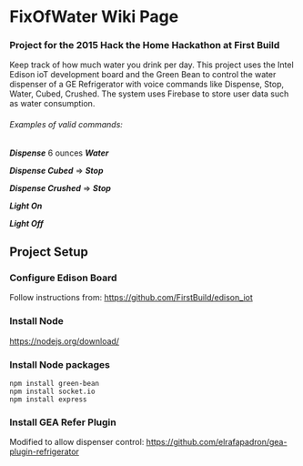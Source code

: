 # FixOfWater Wiki Page
### Project for the 2015 Hack the Home Hackathon at First Build

Keep track of how much water you drink per day. This project uses the Intel Edison ioT
development board and the Green Bean to control the water dispenser of a GE Refrigerator
with voice commands like Dispense, Stop, Water, Cubed, Crushed. The system uses Firebase
to store user data such as water consumption.


###### Examples of valid commands:

***Dispense*** 6 ounces ***Water***

***Dispense Cubed***   => ***Stop***

***Dispense Crushed***   => ***Stop***

***Light On***

***Light Off***

## Project Setup

### Configure Edison Board
Follow instructions from: https://github.com/FirstBuild/edison_iot

### Install Node
https://nodejs.org/download/

### Install Node packages

```
npm install green-bean
npm install socket.io
npm install express
```

### Install GEA Refer Plugin
Modified to allow dispenser control: https://github.com/elrafapadron/gea-plugin-refrigerator

